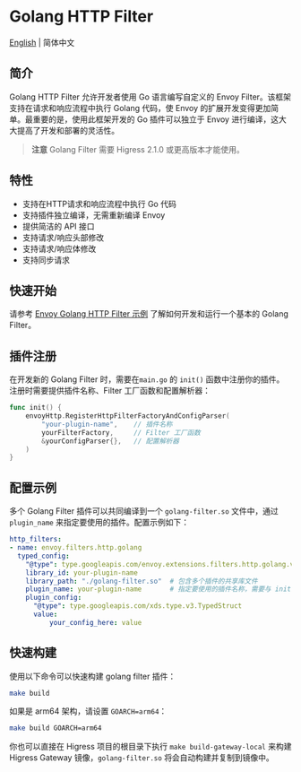 # Golang HTTP Filter

[English](./README_en.md) | 简体中文

## 简介

Golang HTTP Filter 允许开发者使用 Go 语言编写自定义的 Envoy Filter。该框架支持在请求和响应流程中执行 Golang 代码，使 Envoy 的扩展开发变得更加简单。最重要的是，使用此框架开发的 Go 插件可以独立于 Envoy 进行编译，这大大提高了开发和部署的灵活性。

> **注意** Golang Filter 需要 Higress 2.1.0 或更高版本才能使用。
## 特性

- 支持在HTTP请求和响应流程中执行 Go 代码
- 支持插件独立编译，无需重新编译 Envoy
- 提供简洁的 API 接口
- 支持请求/响应头部修改
- 支持请求/响应体修改
- 支持同步请求

## 快速开始

请参考 [Envoy Golang HTTP Filter 示例](https://github.com/envoyproxy/examples/tree/main/golang-http) 了解如何开发和运行一个基本的 Golang Filter。

## 插件注册

在开发新的 Golang Filter 时，需要在`main.go` 的 `init()` 函数中注册你的插件。注册时需要提供插件名称、Filter 工厂函数和配置解析器：

```go
func init() {
    envoyHttp.RegisterHttpFilterFactoryAndConfigParser(
        "your-plugin-name",    // 插件名称
        yourFilterFactory,     // Filter 工厂函数
        &yourConfigParser{},   // 配置解析器
    )
}
```

## 配置示例

多个 Golang Filter 插件可以共同编译到一个 `golang-filter.so` 文件中，通过 `plugin_name` 来指定要使用的插件。配置示例如下：

```yaml
http_filters:
- name: envoy.filters.http.golang
  typed_config:
    "@type": type.googleapis.com/envoy.extensions.filters.http.golang.v3alpha.Config
    library_id: your-plugin-name
    library_path: "./golang-filter.so"  # 包含多个插件的共享库文件
    plugin_name: your-plugin-name       # 指定要使用的插件名称，需要与 init() 函数中注册的插件名称保持一致
    plugin_config:
      "@type": type.googleapis.com/xds.type.v3.TypedStruct
      value:
          your_config_here: value
```

## 快速构建

使用以下命令可以快速构建 golang filter 插件：

```bash
make build
```

如果是 arm64 架构，请设置 `GOARCH=arm64`：

```bash
make build GOARCH=arm64
```
你也可以直接在 Higress 项目的根目录下执行 `make build-gateway-local` 来构建 Higress Gateway 镜像，`golang-filter.so` 将会自动构建并复制到镜像中。
